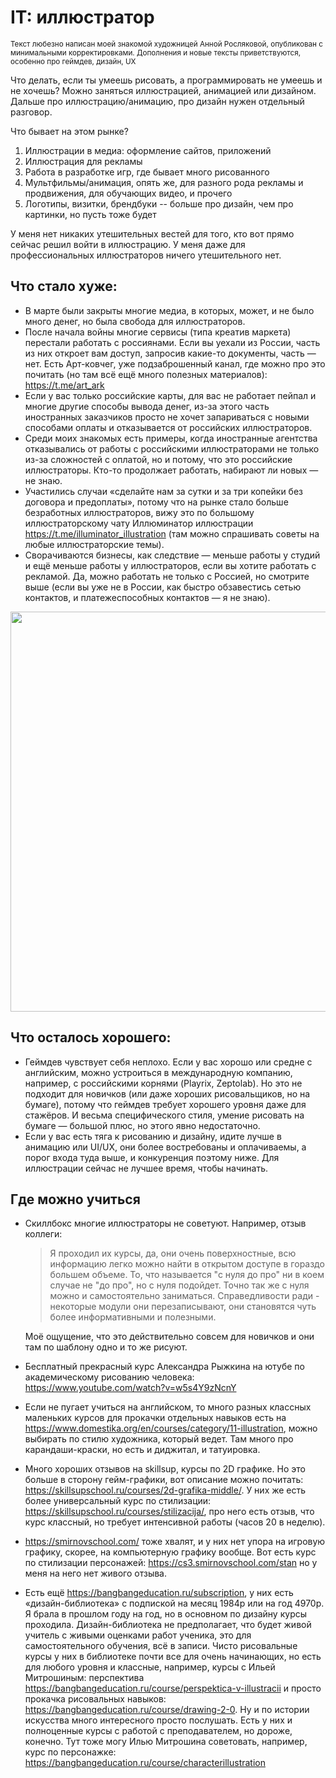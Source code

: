 # IT: иллюстратор

<sub>Текст любезно написан моей знакомой художницей Анной Росляковой, опубликован с минимальными корректировками. Дополнения и новые тексты приветствуются, особенно про геймдев, дизайн, UX</sub>

Что делать, если ты умеешь рисовать, а программировать не умеешь и не хочешь? Можно заняться иллюстрацией, анимацией или дизайном. Дальше про иллюстрацию/анимацию, про дизайн нужен отдельный разговор.

Что бывает на этом рынке? 

1. Иллюстрации в медиа: оформление сайтов, приложений
2. Иллюстрация для рекламы
3. Работа в разработке игр, где бывает много рисованного
4. Мультфильмы/анимация, опять же, для разного рода рекламы и продвижения, для обучающих видео, и прочего
5. Логотипы, визитки, брендбуки -- больше про дизайн, чем про картинки, но пусть тоже будет


У меня нет никаких утешительных вестей для того, кто вот прямо сейчас решил войти в иллюстрацию. У меня даже для профессиональных иллюстраторов ничего утешительного нет.

## Что стало хуже: 
- В марте были закрыты многие медиа, в которых, может, и не было много денег, но была свобода для иллюстраторов.
- После начала войны многие сервисы (типа креатив маркета) перестали работать с россиянами. Если вы уехали из России, часть из них откроет вам доступ, запросив какие-то документы, часть — нет. Есть Арт-ковчег, уже подзаброшенный канал, где можно про это почитать (но там всё ещё много полезных материалов): https://t.me/art_ark
- Если у вас только российские карты, для вас не работает пейпал и многие другие способы вывода денег, из-за этого часть иностранных заказчиков просто не хочет запариваться с новыми способами оплаты и отказывается от российских иллюстраторов.
- Среди моих знакомых есть примеры, когда иностранные агентства отказывались от работы с российскими иллюстраторами не только из-за сложностей с оплатой, но и потому, что это российские иллюстраторы. Кто-то продолжает работать, набирают ли новых — не знаю.
- Участились случаи «сделайте нам за сутки и за три копейки без договора и предоплаты», потому что на рынке стало больше безработных иллюстраторов, вижу это по большому иллюстраторскому чату Иллюминатор иллюстрации https://t.me/illuminator_illustration (там можно спрашивать советы на любые иллюстраторские темы).
- Сворачиваются бизнесы, как следствие — меньше работы у студий и ещё меньше работы у иллюстраторов, если вы хотите работать с рекламой. Да, можно работать не только с Россией, но смотрите выше (если вы уже не в России, как быстро обзавестись сетью контактов, и платежеспособных контактов — я не знаю). 

<img src="https://user-images.githubusercontent.com/2028330/195667042-0b5d50aa-cf13-4187-a7c8-936ecc9d0447.png" width="640px"/>


## Что осталось хорошего:

- Геймдев чувствует себя неплохо. Если у вас хорошо или средне с английским, можно устроиться в международную компанию, например, с российскими корнями (Playrix, Zeptolab). Но это не подходит для новичков (или даже хороших рисовальщиков, но на бумаге), потому что геймдев требует хорошего уровня даже для стажёров. И весьма специфического стиля, умение рисовать на бумаге — большой плюс, но этого явно недостаточно.
- Если у вас есть тяга к рисованию и дизайну, идите лучше в анимацию или UI/UX, они более востребованы и оплачиваемы, а порог входа туда выше, и конкуренция поэтому ниже. Для иллюстрации сейчас не лучшее время, чтобы начинать.


## Где можно учиться

- Скиллбокс многие иллюстраторы не советуют. Например, отзыв коллеги: 
  > Я проходил их курсы, да, они очень поверхностные, всю информацию легко можно найти в открытом доступе в гораздо большем объеме. То, что называется "с нуля до про" ни в коем случае не "до про", но с нуля подойдет. Точно так же с нуля можно и самостоятельно заниматься. Справедливости ради - некоторые модули они перезаписывают, они становятся чуть более информативными и полезными.

  Моё ощущение, что это действительно совсем для новичков и они там по шаблону одно и то же рисуют.

- Бесплатный прекрасный курс Александра Рыжкина на ютубе по академическому рисованию человека: https://www.youtube.com/watch?v=w5s4Y9zNcnY
- Если не пугает учиться на английском, то много разных классных маленьких курсов для прокачки отдельных навыков есть на https://www.domestika.org/en/courses/category/11-illustration, можно выбирать по стилю художника, который ведет. Там много про карандаши-краски, но есть и диджитал, и татуировка.
- Много хороших отзывов на skillsup, курсы по 2D графике. Но это больше в сторону гейм-графики, вот описание можно почитать: https://skillsupschool.ru/courses/2d-grafika-middle/. У них же есть более универсальный курс по стилизации: https://skillsupschool.ru/courses/stilizacija/, про него есть отзыв, что курс классный, но требует интенсивной работы (часов 20 в неделю).
- https://smirnovschool.com/ тоже хвалят, и у них нет упора на игровую графику, скорее, на компьютерную графику вообще. Вот есть курс по стилизации персонажей: https://cs3.smirnovschool.com/stan но у меня на него нет живого отзыва.
- Есть ещё https://bangbangeducation.ru/subscription, у них есть «дизайн-библиотека» с подпиской на месяц 1984р или на год 4970р. Я брала в прошлом году на год, но в основном по дизайну курсы проходила. Дизайн-библиотека не предполагает, что будет живой учитель с живыми оценками работ ученика, это для самостоятельного обучения, всё в записи. Чисто рисовальные курсы у них в библиотеке почти все для очень начинающих, но есть для любого уровня и классные, например, курсы с Ильей Митрошиным: перспектива https://bangbangeducation.ru/course/perspektica-v-illustracii и просто прокачка рисовальных навыков: https://bangbangeducation.ru/course/drawing-2-0.
  Ну и по истории искусства много интересного просто послушать. 
  Есть у них и полноценные курсы с работой с преподавателем, но дороже, конечно. Тут тоже могу Илью Митрошина советовать, например, курс по персонажке: https://bangbangeducation.ru/course/characterillustration
